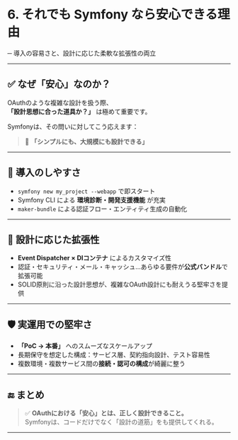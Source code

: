 # 6. それでも Symfony なら安心できる理由
─ 導入の容易さと、設計に応じた柔軟な拡張性の両立

---

## ✅ なぜ「安心」なのか？

OAuthのような複雑な設計を扱う際、  
**「設計思想に合った道具か？」** は極めて重要です。

Symfonyは、その問いに対してこう応えます：

> 🧭 **「シンプルにも、大規模にも設計できる」**

---

## 🚀 導入のしやすさ

- `symfony new my_project --webapp` で即スタート
- Symfony CLI による **環境診断・開発支援機能** が充実
- `maker-bundle` による認証フロー・エンティティ生成の自動化

---

## 🧩 設計に応じた拡張性

- **Event Dispatcher × DIコンテナ** によるカスタマイズ性
- 認証・セキュリティ・メール・キャッシュ…あらゆる要件が**公式バンドル**で拡張可能
- SOLID原則に沿った設計思想が、複雑なOAuth設計にも耐えうる堅牢さを提供

---

## 🛡 実運用での堅牢さ

- **「PoC → 本番」** へのスムーズなスケールアップ
- 長期保守を想定した構成：サービス層、契約指向設計、テスト容易性
- 複数環境・複数サービス間の**接続・認可の構成**が綺麗に整う

---

## 🔚 まとめ

> ✅ **OAuthにおける「安心」とは、正しく設計できること。**  
> Symfonyは、コードだけでなく「設計の道筋」をも提供してくれる。

---
